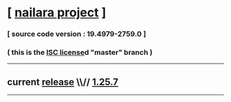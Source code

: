
# [ [nailara project](http://www.nailara.net/) ]

### [ source code version : 19.4979-2759.0 ]

### ( this is the [ISC license](license)d "master" branch )
---
## current [release](https://github.com/anotherlink/nailara/releases) \\\\// [1.25.7](https://github.com/anotherlink/nailara/releases/tag/1.25.7)
---
